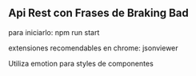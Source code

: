 

## Api Rest con Frases de Braking Bad

para iniciarlo: npm run start
 
extensiones recomendables en chrome: jsonviewer

Utiliza emotion para styles de componentes
